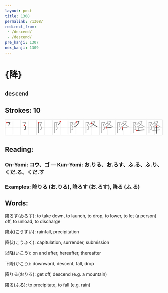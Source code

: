 ```yaml
---
layout: post
title: 1308
permalink: /1308/
redirect_from:
 - /descend/
 - /descend/
pre_kanji: 1307
nex_kanji: 1309
---
```


# {降}

## `descend`

## Strokes: 10

<div class="stroke"><img src="../images/E9998D.png" /></div>

## Reading:

### On-Yomi: コウ、ゴ &mdash; Kun-Yomi: お.りる、お.ろす、ふ.る、ふ.り、くだ.る、くだ.す

### Examples: 降りる (お.りる), 降ろす (お.ろす), 降る (ふ.る)

## Words:

降ろす(おろす): to take down, to launch, to drop, to lower, to let (a person) off, to unload, to discharge

降水(こうすい): rainfall, precipitation

降伏(こうふく): capitulation, surrender, submission

以降(いこう): on and after, hereafter, thereafter

下降(かこう): downward, descent, fall, drop

降りる(おりる): get off, descend (e.g. a mountain)

降る(ふる): to precipitate, to fall (e.g. rain)
